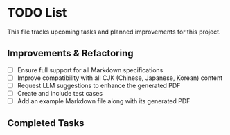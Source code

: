 # TODO List

This file tracks upcoming tasks and planned improvements for this project.

## Improvements & Refactoring

- [ ] Ensure full support for all Markdown specifications
- [ ] Improve compatibility with all CJK (Chinese, Japanese, Korean) content
- [ ] Request LLM suggestions to enhance the generated PDF
- [ ] Create and include test cases
- [ ] Add an example Markdown file along with its generated PDF

## Completed Tasks
